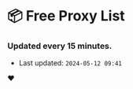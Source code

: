 # :package: Free Proxy List
### Updated every 15 minutes.

- Last updated: `2024-05-12 09:41`

:heart:

